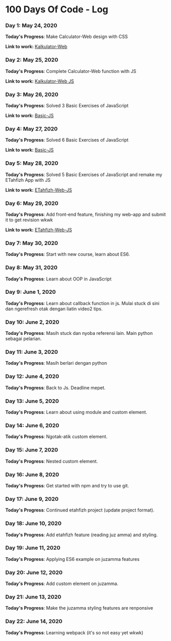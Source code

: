 # 100 Days Of Code - Log

### Day 1: May 24, 2020 

**Today's Progress**: Make Calculator-Web design with CSS

**Link to work:** [Kalkulator-Web](https://github.com/hafizha19/Kalkulator-Web)

### Day 2: May 25, 2020 

**Today's Progress**: Complete Calculator-Web function with JS

**Link to work:** [Kalkulator-Web JS](https://github.com/hafizha19/Kalkulator-Web/blob/master/assets/kalkulator.js)

### Day 3: May 26, 2020 

**Today's Progress**: Solved 3 Basic Exercises of JavaScript

**Link to work:** [Basic-JS](https://github.com/hafizha19/JS-Basic)

### Day 4: May 27, 2020 

**Today's Progress**: Solved 6 Basic Exercises of JavaScript

**Link to work:** [Basic-JS](https://github.com/hafizha19/JS-Basic)

### Day 5: May 28, 2020 

**Today's Progress**: Solved 5 Basic Exercises of JavaScript and remake my ETahfizh App with JS

**Link to work:** [ETahfizh-Web-JS](https://github.com/hafizha19/ETahfizh-Web-JS)

### Day 6: May 29, 2020 

**Today's Progress**: Add front-end feature, finishing my web-app and submit it to get revision wkwk

**Link to work:** [ETahfizh-Web-JS](https://github.com/hafizha19/ETahfizh-Web-JS)

### Day 7: May 30, 2020 

**Today's Progress**: Start with new course, learn about ES6. 

### Day 8: May 31, 2020 

**Today's Progress**: Learn about OOP in JavaScript 

### Day 9: June 1, 2020 

**Today's Progress**: Learn about callback function in js. Mulai stuck di sini dan ngerefresh otak dengan liatin video2 tips.

### Day 10: June 2, 2020 

**Today's Progress**: Masih stuck dan nyoba referensi lain. Main python sebagai pelarian.

### Day 11: June 3, 2020 

**Today's Progress**: Masih berlari dengan python

### Day 12: June 4, 2020 

**Today's Progress**: Back to Js. Deadline mepet.

### Day 13: June 5, 2020 

**Today's Progress**: Learn about using module and custom element.

### Day 14: June 6, 2020 

**Today's Progress**: Ngotak-atik custom element.

### Day 15: June 7, 2020 

**Today's Progress**: Nested custom element.

### Day 16: June 8, 2020 

**Today's Progress**: Get started with npm and try to use git.

### Day 17: June 9, 2020 

**Today's Progress**: Continued etahfizh project (update project format).

### Day 18: June 10, 2020 

**Today's Progress**: Add etahfizh feature (reading juz amma) and styling.

### Day 19: June 11, 2020 

**Today's Progress**: Applying ES6 example on juzamma features

### Day 20: June 12, 2020 

**Today's Progress**: Add custom element on juzamma.

### Day 21: June 13, 2020 

**Today's Progress**: Make the juzamma styling features are renponsive

### Day 22: June 14, 2020 

**Today's Progress**: Learning webpack (it's so not easy yet wkwk)
